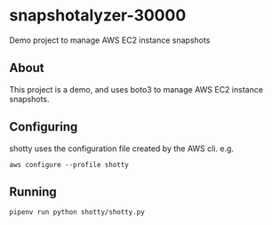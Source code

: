 # snapshotalyzer-30000

Demo project to manage AWS EC2 instance snapshots

## About

 This project is a demo, and uses boto3 to manage AWS EC2 instance snapshots.
 
 ## Configuring
 
 shotty uses the configuration file created by the AWS cli. e.g.
 
 `aws configure --profile shotty`
 
 ## Running
 
 `pipenv run python shotty/shotty.py`